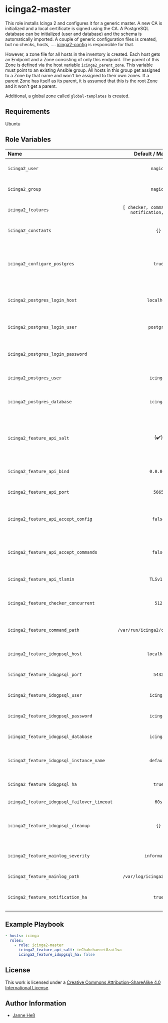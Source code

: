 # icinga2-master

This role installs Icinga 2 and configures it for a generic master.
A new CA is initialized and a local certificate is signed using the CA.
A PostgreSQL database can be initialized (user and database) and the schema is automatically imported.
A couple of generic configuration files is created, but no checks, hosts, ....
[icinga2-config](https://github.com/stuvusIT/icinga2-config) is responsible for that.

However, a zone file for all hosts in the inventory is created.
Each host gets an Endpoint and a Zone consisting of only this endpoint.
The parent of this Zone is defined via the host variable `icinga2_parent_zone`.
This variable must point to an existing Ansible group.
All hosts in this group get assigned to a Zone by that name and won't be assigned to their own zones.
If a parent Zone has itself as its parent, it is assumed that this is the root Zone and it won't get a parent.

Additional, a global zone called `global-templates` is created.

## Requirements

Ubuntu

## Role Variables

| Name                                        | Default / Mandatory                                   | Description                                                                      |
|:--------------------------------------------|:-----------------------------------------------------:|:---------------------------------------------------------------------------------|
| `icinga2_user`                              | `nagios`                                              | User under which Icinga 2 is run                                                 |
| `icinga2_group`                             | `nagios`                                              | Group under which Icinga 2 is run                                                |
| `icinga2_features`                          | `[ checker, command, mainlog, notification, syslog ]` | A list of features to enable                                                     |
| `icinga2_constants`                         | `{}`                                                  | Dict of constants to set                                                         |
| `icinga2_configure_postgres`                | `true`                                                | Whether to configure a PostgreSQL user and database and import the schema        |
| `icinga2_postgres_login_host`               | `localhost`                                           | Host to connect to for setting up PostgreSQL                                     |
| `icinga2_postgres_login_user`               | `postgres`                                            | User to connect with for setting up PostgreSQL                                   |
| `icinga2_postgres_login_password`           |                                                       | Password to connect with for setting up PostgreSQL                               |
| `icinga2_postgres_user`                     | `icinga2`                                             | Name of the PostgreSQL user to create                                            |
| `icinga2_postgres_database`                 | `icinga2`                                             | Name of the PostgreSQL database to create                                        |
| `icinga2_feature_api_salt`                  | (:heavy_check_mark:)                                  | (Only when issuing certificates) Salt for certificate createion. Keep it secret! |
| `icinga2_feature_api_bind`                  | `0.0.0.0`                                             | Host to bind to for API requests                                                 |
| `icinga2_feature_api_port`                  | `5665`                                                | Port to bind to for API requests                                                 |
| `icinga2_feature_api_accept_config`         | `false`                                               | Whether to accept configurations via the API cluster                             |
| `icinga2_feature_api_accept_commands`       | `false`                                               | Whether to accept commands via the API cluster                                   |
| `icinga2_feature_api_tlsmin`                | `TLSv1.2`                                             | Minimum TLS version for API clients                                              |
| `icinga2_feature_checker_concurrent`        | `512`                                                 | Number of concurrent checks to execute                                           |
| `icinga2_feature_command_path`              | `/var/run/icinga2/cmd/icinga2.cmd`                    | Path to the command socket to create                                             |
| `icinga2_feature_idogpsql_host`             | `localhost`                                           | PostgreSQL host to connect to                                                    |
| `icinga2_feature_idogpsql_port`             | `5432`                                                | PostgreSQL port to connect to                                                    |
| `icinga2_feature_idogpsql_user`             | `icinga2`                                             | PostgreSQL user to connect with                                                  |
| `icinga2_feature_idogpsql_password`         | `icinga2`                                             | PostgreSQL password to connect with                                              |
| `icinga2_feature_idogpsql_database`         | `icinga2`                                             | PostgreSQL database to connect to                                                |
| `icinga2_feature_idogpsql_instance_name`    | `default`                                             | Name for this instance in the DB. Used for HA                                    |
| `icinga2_feature_idogpsql_ha`               | `true`                                                | Enable Icinga 2 HA in the database                                               |
| `icinga2_feature_idogpsql_failover_timeout` | `60s`                                                 | HA failover in the database                                                      |
| `icinga2_feature_idogpsql_cleanup`          | `{}`                                                  | Items to clean (key) and their maximum age (value)                               |
| `icinga2_feature_mainlog_severity`          | `information`                                         | Minimum log level for messages to be logged                                      |
| `icinga2_feature_mainlog_path`              | `/var/log/icinga2/icinga2.log`                        | Path to the mainlog                                                              |
| `icinga2_feature_notification_ha`           | `true`                                                | Whether to enable notification HA                                                |

## Example Playbook

```yml
- hosts: icinga
  roles:
    - role: icinga2-master
      icinga2_feature_api_salt: ieChahchaecei8zai1va
      icinga2_feature_idopgsql_ha: false
```

## License

This work is licensed under a [Creative Commons Attribution-ShareAlike 4.0 International License](http://creativecommons.org/licenses/by-sa/4.0/).

## Author Information

- [Janne Heß](https://github.com/dasJ)
